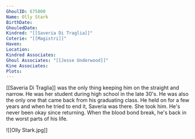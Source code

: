 ```yaml
---
GhoulID: 675800
Name: Olly Stark
BirthDate: 
GhouledDate: 
Kindred: "[[Saveria Di Traglia]]"
Coterie: "[[Magistri]]"
Haven: 
Location: 
Kindred Associates: 
Ghoul Associates: "[[Jesse Underwood]]"
Kine Associates: 
Plots: 
---
```

[[Saveria Di Traglia]] was the only thing keeping him on the straight and narrow. He was her student during high school in the late 30's. He was also the only one that came back from his graduating class. He held on for a few years and when he tried to end it, Saveria was there. She took him. He's never been okay since returning. When the blood bond break, he's back in the worst parts of his life.

![[Olly Stark.jpg]]